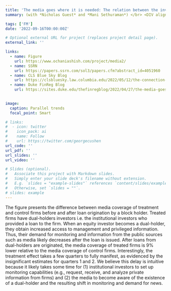 ```yaml
---
title: 'The media goes where it is needed: The relation between the investor base and media coverage'
summary: (with *Nicholas Guest* and *Mani Sethuraman*) </br> <DIV align="justify"> We provide evidence that a firm’s investor base is a key factor in determining its media coverage. Using a large sample of U.S. public companies spanning the period 2000-2019, we find that firm-specific media coverage is negatively associated with leverage. Our results suggest the media caters relatively more to equity investors, who largely rely on public information, than to debt investors, who are often privy to privileged information. We arrive at similar conclusions when we exploit plausibly exogenous changes in investor base and investor access to privileged information. Among debt investors, the media appears to cater to public bond holders more than private banks. Among equity investors, the media appears to cater to quasi-index institutions. Additionally, cross-sectional variation in media coverage based on investment and article types reveals that the media’s role is far more nuanced than previously documented. Overall, our findings suggest that financial media coverage is significantly influenced by less sophisticated professional investors’ demand for information to help monitor firms. </DIV>

tags: ['FM']
date: '2022-09-16T00:00:00Z'

# Optional external URL for project (replaces project detail page).
external_link: ''

links:
  - name: Figure
    url: https://www.ochaniashish.com/project/media2/
  - name: SSRN
    url: https://papers.ssrn.com/sol3/papers.cfm?abstract_id=4051960
  - name: CLS Blue Sky Blog
    url: https://clsbluesky.law.columbia.edu/2022/05/12/the-connection-between-a-firms-investor-base-and-media-coverage/
  - name: Duke FinReg Blog
    url: https://sites.duke.edu/thefinregblog/2022/04/27/the-media-goes-where-theyre-needed-the-relation-between-firms-investor-base-and-media-coverage/
    

image: 
  caption: Parallel trends
  focal_point: Smart

# links:
#  - icon: twitter
#    icon_pack: ai
#    name: Follow
#    url: https://twitter.com/georgecushen
url_code: ''
url_pdf: ''
url_slides: ''
url_video: ''

# Slides (optional).
#   Associate this project with Markdown slides.
#   Simply enter your slide deck's filename without extension.
#   E.g. `slides = "example-slides"` references `content/slides/example-slides.md`.
#   Otherwise, set `slides = ""`.
# slides: example
---
```


The figure presents the difference between media coverage of treatment and control firms before and after loan origination by a block holder. Treated firms have dual-holders investors i.e. the institutional investors who provided a loan to the firm. When an equity investor becomes a dual-holder, they obtain increased access to management and privileged information. Thus, their demand for monitoring and information from the public sources such as media likely decreases after the loan is issued. After loans from dual-holders are originated, the media coverage of treated firms is 9% lower relative to the media coverage of control firms. Interestingly, the treatment effect takes a few quarters to fully manifest, as evidenced by the insignificant estimates for quarters 1 and 2. We believe this delay is intuitive because it likely takes some time for (1) institutional investors to set up monitoring capabilities (e.g., request, receive, and analyze private information from firms) and (2) the media to become aware of the existence of a dual-holder and the resulting shift in monitoring and demand for news. 


